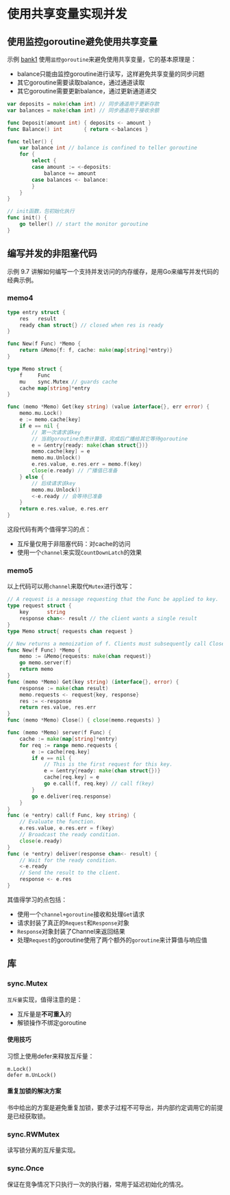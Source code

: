 # 使用共享变量实现并发
## 使用监控goroutine避免使用共享变量

示例 [bank1](https://github.com/me1ting/gopl.io/blob/master/ch9/bank1/bank.go) 使用`监控goroutine`来避免使用共享变量，它的基本原理是：

- balance只能由监控goroutine进行读写，这样避免共享变量的同步问题
- 其它goroutine需要读取balance，通过通道读取
- 其它goroutine需要更新balance，通过更新通道递交

```go
var deposits = make(chan int) // 同步通道用于更新存款
var balances = make(chan int) // 同步通道用于接收余额

func Deposit(amount int) { deposits <- amount }
func Balance() int       { return <-balances }

func teller() {
	var balance int // balance is confined to teller goroutine
	for {
		select {
		case amount := <-deposits:
			balance += amount
		case balances <- balance:
		}
	}
}

// init函数，包初始化执行
func init() {
	go teller() // start the monitor goroutine
}
```

## 编写并发的非阻塞代码

示例 9.7 讲解如何编写一个支持并发访问的内存缓存，是用Go来编写并发代码的经典示例。

### memo4

```go
type entry struct {
	res   result
	ready chan struct{} // closed when res is ready
}

func New(f Func) *Memo {
	return &Memo{f: f, cache: make(map[string]*entry)}
}

type Memo struct {
	f     Func
	mu    sync.Mutex // guards cache
	cache map[string]*entry
}

func (memo *Memo) Get(key string) (value interface{}, err error) {
	memo.mu.Lock()
	e := memo.cache[key]
	if e == nil {
		// 第一次请求该key
		// 当前goroutine负责计算值，完成后广播给其它等待goroutine
		e = &entry{ready: make(chan struct{})}
		memo.cache[key] = e
		memo.mu.Unlock()
		e.res.value, e.res.err = memo.f(key)
		close(e.ready) // 广播值已准备
	} else {
		// 后续请求该key
		memo.mu.Unlock()
		<-e.ready // 会等待已准备
	}
	return e.res.value, e.res.err
}
```

这段代码有两个值得学习的点：

- 互斥量仅用于非阻塞代码：对cache的访问
- 使用一个`channel`来实现`CountDownLatch`的效果

### memo5

以上代码可以用`channel`来取代`Mutex`进行改写：

```go
// A request is a message requesting that the Func be applied to key.
type request struct {
	key      string
	response chan<- result // the client wants a single result
}
type Memo struct{ requests chan request }

// New returns a memoization of f. Clients must subsequently call Close.
func New(f Func) *Memo {
	memo := &Memo{requests: make(chan request)}
	go memo.server(f)
	return memo
}
func (memo *Memo) Get(key string) (interface{}, error) {
	response := make(chan result)
	memo.requests <- request{key, response}
	res := <-response
	return res.value, res.err
}
func (memo *Memo) Close() { close(memo.requests) }

func (memo *Memo) server(f Func) {
	cache := make(map[string]*entry)
	for req := range memo.requests {
		e := cache[req.key]
		if e == nil {
			// This is the first request for this key.
			e = &entry{ready: make(chan struct{})}
			cache[req.key] = e
			go e.call(f, req.key) // call f(key)
		}
		go e.deliver(req.response)
	}
}
func (e *entry) call(f Func, key string) {
	// Evaluate the function.
	e.res.value, e.res.err = f(key)
	// Broadcast the ready condition.
	close(e.ready)
}
func (e *entry) deliver(response chan<- result) {
	// Wait for the ready condition.
	<-e.ready
	// Send the result to the client.
	response <- e.res
}
```

其值得学习的点包括：

- 使用一个`channel+goroutine`接收和处理`Get`请求
- 请求封装了真正的`Request`和`Response`对象
- `Response`对象封装了Channel来返回结果
- 处理`Request`的goroutine使用了两个额外的`goroutine`来计算值与响应值

## 库

### sync.Mutex

`互斥量`实现，值得注意的是：

- 互斥量是**不可重入**的
- 解锁操作不绑定goroutine

#### 使用技巧

习惯上使用defer来释放互斥量：

```
m.Lock()
defer m.UnLock()
```

#### 重复加锁的解决方案

书中给出的方案是避免重复加锁，要求子过程不可导出，并内部约定调用它的前提是已经获取锁。

### sync.RWMutex

读写锁分离的互斥量实现。

### sync.Once

保证在竞争情况下只执行一次的执行器，常用于延迟初始化的情况。